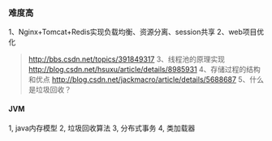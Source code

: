 ### 难度高
1、Nginx+Tomcat+Redis实现负载均衡、资源分离、session共享
2、web项目优化
> http://bbs.csdn.net/topics/391849317
3、线程池的原理实现
> http://blog.csdn.net/hsuxu/article/details/8985931
4、存储过程的结构和优点
> http://blog.csdn.net/jackmacro/article/details/5688687
5、什么是垃圾回收？

#### JVM
1, java内存模型
2, 垃圾回收算法
3, 分布式事务
4, 类加载器

